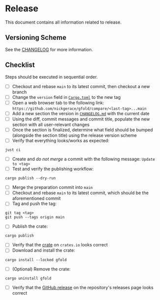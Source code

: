 # Release

This document contains all information related to release.

## Versioning Scheme

See the [CHANGELOG](../CHANGELOG.md) for more information.

## Checklist

Steps should be executed in sequential order.

- [ ] Checkout and rebase `main` to its latest commit, then checkout a new branch
- [ ] Change the `version` field in [`Cargo.toml`](../Cargo.toml) to the new tag
- [ ] Open a web browser tab to the following link: `https://github.com/nickgerace/gfold/compare/<last-tag>...main`
- [ ] Add a new section the version in [`CHANGELOG.md`](../CHANGELOG.md) with the current date
- [ ] Using the diff, commit messages and commit title, populate the new section with all user-relevant changes
- [ ] Once the section is finalized, determine what field should be bumped (alongside the section title) using the release version scheme
- [ ] Verify that everything looks/works as expected:

```shell
just ci
```

- [ ] Create and _do not merge_ a commit with the following message: `Update to <tag>`
- [ ] Test and verify the publishing workflow:

```shell
cargo publish --dry-run
```

- [ ] Merge the preparation commit into `main`
- [ ] Checkout and rebase `main` to its latest commit, which should be the aforementioned commit
- [ ] Tag and push the tag:

```shell
git tag <tag>
git push --tags origin main
```

- [ ] Publish the crate:

```shell
cargo publish
```

- [ ] Verify that the [crate](https://crates.io/crates/gfold) on `crates.io` looks correct
- [ ] Download and install the crate:

```shell
cargo install --locked gfold
```

- [ ] (Optional) Remove the crate:
```shell
cargo uninstall gfold
```

- [ ] Verify that the [GitHub release](https://github.com/nickgerace/gfold/releases) on the repository's releases page looks correct
